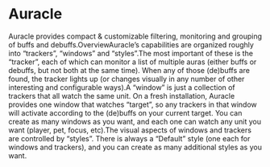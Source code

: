 # Auracle

Auracle provides compact & customizable filtering, monitoring and grouping of buffs and debuffs.OverviewAuracle’s capabilities are organized roughly into “trackers”, “windows” and “styles”.The most important of these is the “tracker”, each of which can monitor a list of multiple auras (either buffs or debuffs, but not both at the same time). When any of those (de)buffs are found, the tracker lights up (or changes visually in any number of other interesting and configurable ways).A “window” is just a collection of trackers that all watch the same unit. On a fresh installation, Auracle provides one window that watches “target”, so any trackers in that window will activate according to the (de)buffs on your current target. You can create as many windows as you want, and each one can watch any unit you want (player, pet, focus, etc).The visual aspects of windows and trackers are controlled by “styles”. There is always a “Default” style (one each for windows and trackers), and you can create as many additional styles as you want.
